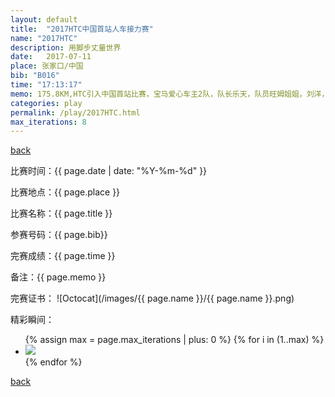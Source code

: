 ```yaml
---
layout: default
title:  "2017HTC中国首站人车接力赛"
name: "2017HTC"
description: 用脚步丈量世界
date:   2017-07-11
place: 张家口/中国
bib: "B016"
time: "17:13:17"
memo: 175.8KM,HTC引入中国首站比赛，宝马爱心车主2队，队长乐天，队员旺姆姐姐，刘洋，畅游，小许
categories: play
permalink: /play/2017HTC.html
max_iterations: 8
---
```

[back](/play)

比赛时间：{{ page.date | date: "%Y-%m-%d" }}

比赛地点：{{ page.place }}

比赛名称：{{ page.title }}

参赛号码：{{ page.bib}}

完赛成绩：{{ page.time }}

备注：{{ page.memo }}

完赛证书：
![Octocat](/images/{{ page.name }}/{{ page.name }}.png)

精彩瞬间：
<ul>
{% assign max = page.max_iterations | plus: 0 %}
{% for i in (1..max) %}
    <li><img src="/images/{{ page.name }}/{{ page.name }}-{{ i }}.jpeg"></li>
{% endfor %}
</ul>

[back](/play)